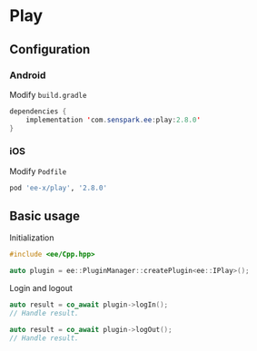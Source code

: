 # Play
## Configuration
### Android
Modify `build.gradle`
```java
dependencies {
    implementation 'com.senspark.ee:play:2.8.0'
}
```

### iOS
Modify `Podfile`
```ruby
pod 'ee-x/play', '2.8.0'
```

## Basic usage
Initialization
```cpp
#include <ee/Cpp.hpp>

auto plugin = ee::PluginManager::createPlugin<ee::IPlay>();
```

Login and logout
```cpp
auto result = co_await plugin->logIn();
// Handle result.

auto result = co_await plugin->logOut();
// Handle result.
```
